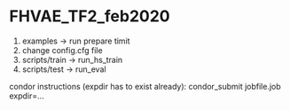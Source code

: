# FHVAE_TF2_feb2020
1) examples -> run prepare timit
2) change config.cfg file
3) scripts/train -> run_hs_train
4) scripts/test -> run_eval

condor instructions (expdir has to exist already): 
     condor_submit jobfile.job expdir=...            

